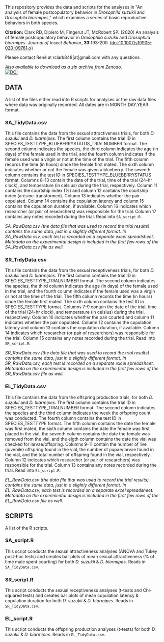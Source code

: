 This repository provides the data and scripts for the analyses in "An analysis of female postcopulatory behavior in *Drosophila suzukii* and *Drosophila biarmipes*," which examines a series of basic reproductive behaviors in both species.

**Citation:** Clark RD, Dipiero M, Fingerut JT, McRobert SP. (2020) An analysis of female postcopulatory behavior in *Drosophila suzukii* and *Drosophila biarmipes*. *Journal of Insect Behavior*, **33**:193-200. [(doi:10.1007/s10905-020-09761-x)](https://link.springer.com/article/10.1007%2Fs10905-020-09761-x)

Please contact René at rclark848[at]gmail.com with any questions.

*Also available to download as a zip archive from Zenodo.*  
[![DOI](https://zenodo.org/badge/372948175.svg)](https://zenodo.org/badge/latestdoi/372948175)

## **DATA**

A list of the files either read into R scripts for analyses or the raw data files where data was originally recorded. All dates are in MONTH.DAY.YEAR format.

### **SA_TidyData.csv**  
This file contains the data from the sexual attractiveness trials, for both *D. suzukii* and *D. biarmipes*. The first column contains the trial ID in SPECIES_TESTTYPE_BLUEBERRYSTATUS_TRIALNUMBER format. The second column indicates the species, the third column indicates the age (in days) of the female used in the trial, and the fourth column indicates if the female used was a virgin or not at the time of the trial. The fifth column records the time (in hours) since the female first mated. The sixth column indicates whether or not the female was given a blueberry. The seventh column contains the test ID in SPECIES_TESTTYPE_BLUEBERRYSTATUS format. Columns 8-10 contain the date of the trial, time of the trial (24-hr clock), and temperature (in celsius) during the trial, respectively. Column 11 contains the courtship index (%) and column 12 contains the courtship index (arcsine-transformed). Column 13 indicates whether the pair copulated. Column 14 contains the copulation latency and column 15 contains the copulation duration, if available. Column 16 indicates which researcher (or pair of researchers) was responsible for the trial. Column 17 contains any notes recorded during the trial. Read into `SA_script.R`.  

*SA_RawData.csv (the data file that was used to record the trial results) contains the same data, just in a slightly different format. In SA_RawData.csv, each test is recorded on a separate excel spreadsheet. Metadata on the experimental design is included in the first few rows of the SA_RawData.csv file as well.*

### **SR_TidyData.csv**
This file contains the data from the sexual receptiveness trials, for both *D. suzukii* and *D. biarmipes*. The first column contains the trial ID in SPECIES_TESTTYPE_TRIALNUMBER format. The second column indicates the species, the third column indicates the age (in days) of the female used in the trial, and the fourth column indicates if the female used was a virgin or not at the time of the trial. The fifth column records the time (in hours) since the female first mated. The sixth column contains the test ID in SPECIES_TESTTYPE format. Columns 7-9 contain the date of the trial, time of the trial (24-hr clock), and temperature (in celsius) during the trial, respectively. Column 10 indicates whether the pair courted and column 11 indicates whether the pair copulated. Column 12 contains the copulation latency and column 13 contains the copulation duration, if available. Column 14 indicates which researcher (or pair of researchers) was responsible for the trial. Column 15 contains any notes recorded during the trial. Read into `SR_script.R`.  

*SR_RawData.csv (the data file that was used to record the trial results) contains the same data, just in a slightly different format. In SR_RawData.csv, each test is recorded on a separate excel spreadsheet. Metadata on the experimental design is included in the first few rows of the SR_RawData.csv file as well.*

### **EL_TidyData.csv**
This file contains the data from the offspring production trials, for both *D. suzukii* and *D. biarmipes*. The first column contains the trial ID in SPECIES_TESTTYPE_TRIALNUMBER format. The second column indicates the species and the third column indicates the week the offspring count was conducted. The fourth column contains the test ID in SPECIES_TESTTYPE format. The fifth column contains the date the female was first mated, the sixth column contains the date the female was first placed in the vial, the seventh column contains the date the female was removed from the vial, and the eigth column contains the date the vial was checked for larvae/offspring. Columns 9-11 contain the number of live (juvenile) offspring found in the vial, the number of pupae/larvae found in the vial, and the total number of offspring found in the vial, respectively. Column 12 indicates which researcher (or pair of researchers) was responsible for the trial. Column 13 contains any notes recorded during the trial. Read into `EL_script.R`.  

*EL_RawData.csv (the data file that was used to record the trial results) contains the same data, just in a slightly different format. In EL_RawData.csv, each test is recorded on a separate excel spreadsheet. Metadata on the experimental design is included in the first few rows of the EL_RawData.csv file as well.*

## **SCRIPTS**

A list of the R scripts.

### **SA_script.R**
This script conducts the sexual attractiveness analyses (ANOVA and Tukey post-hoc tests) and creates bar plots of mean sexual attractiveness (% of time male spent courting) for both *D. suzukii* & *D. biarmipes*. Reads in `SA_TidyData.csv`.

### **SR_script.R**
This script conducts the sexual receptiveness analyses (t-tests and Chi-squared tests) and creates bar plots of mean copulation latency & copulation duration for both *D. suzukii* & *D. biarmipes*. Reads in `SR_TidyData.csv`.

### **EL_script.R**
This script conducts the offspring production analyses (t-tests) for both *D. suzukii* & *D. biarmipes*. Reads in `EL_TidyData.csv`.
